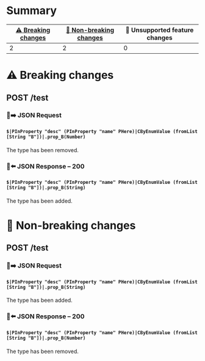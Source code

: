 # Summary

| [⚠️ Breaking changes](#breaking-changes) | [🙆 Non-breaking changes](#non-breaking-changes) | 🤷 Unsupported feature changes |
|------------------------------------------|-------------------------------------------------|-------------------------------|
| 2                                        | 2                                               | 0                             |

# <span id="breaking-changes"></span>⚠️ Breaking changes

## **POST** /test

### 📱➡️ JSON Request

#### `$|PInProperty "desc" (PInProperty "name" PHere)|CByEnumValue (fromList [String "B"])|.prop_B(Number)`

The type has been removed.

### 📱⬅️ JSON Response – 200

#### `$|PInProperty "desc" (PInProperty "name" PHere)|CByEnumValue (fromList [String "B"])|.prop_B(String)`

The type has been added.

# <span id="non-breaking-changes"></span>🙆 Non-breaking changes

## **POST** /test

### 📱➡️ JSON Request

#### `$|PInProperty "desc" (PInProperty "name" PHere)|CByEnumValue (fromList [String "B"])|.prop_B(String)`

The type has been added.

### 📱⬅️ JSON Response – 200

#### `$|PInProperty "desc" (PInProperty "name" PHere)|CByEnumValue (fromList [String "B"])|.prop_B(Number)`

The type has been removed.
